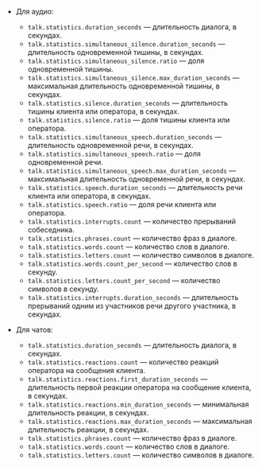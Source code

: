 * Для аудио:

    * `talk.statistics.duration_seconds` — длительность диалога, в секундах.
    * `talk.statistics.simultaneous_silence.duration_seconds` — длительность одновременной тишины, в секундах.
    * `talk.statistics.simultaneous_silence.ratio` — доля одновременной тишины.
    * `talk.statistics.simultaneous_silence.max_duration_seconds` — максимальная длительность одновременной тишины, в секундах.
    * `talk.statistics.silence.duration_seconds` — длительность тишины клиента или оператора, в секундах.
    * `talk.statistics.silence.ratio` — доля тишины клиента или оператора.
    * `talk.statistics.simultaneous_speech.duration_seconds` — длительность одновременной речи, в секундах.
    * `talk.statistics.simultaneous_speech.ratio` — доля одновременной речи.
    * `talk.statistics.simultaneous_speech.max_duration_seconds` — максимальная длительность одновременной речи, в секундах.
    * `talk.statistics.speech.duration_seconds` — длительность речи клиента или оператора, в секундах.
    * `talk.statistics.speech.ratio` — доля речи клиента или оператора.
    * `talk.statistics.interrupts.count` — количество прерываний собеседника.
    * `talk.statistics.phrases.count` — количество фраз в диалоге.
    * `talk.statistics.words.count` — количество слов в диалоге.
    * `talk.statistics.letters.count` — количество символов в диалоге.
    * `talk.statistics.words.count_per_second` — количество слов в секунду.
    * `talk.statistics.letters.count_per_second` — количество символов в секунду.
    * `talk.statistics.interrupts.duration_seconds` — длительность прерываний одним из участников речи другого участника, в секундах.

* Для чатов:

    * `talk.statistics.duration_seconds` — длительность диалога, в секундах.
    * `talk.statistics.reactions.count` — количество реакций оператора на сообщения клиента.
    * `talk.statistics.reactions.first_duration_seconds` — длительность первой реакции оператора на сообщение клиента, в секундах.
    * `talk.statistics.reactions.min_duration_seconds` — минимальная длительность реакции, в секундах.
    * `talk.statistics.reactions.max_duration_seconds` — максимальная длительность реакции, в секундах.
    * `talk.statistics.phrases.count` — количество фраз в диалоге.
    * `talk.statistics.words.count` — количество слов в диалоге.
    * `talk.statistics.letters.count` — количество символов в диалоге.
